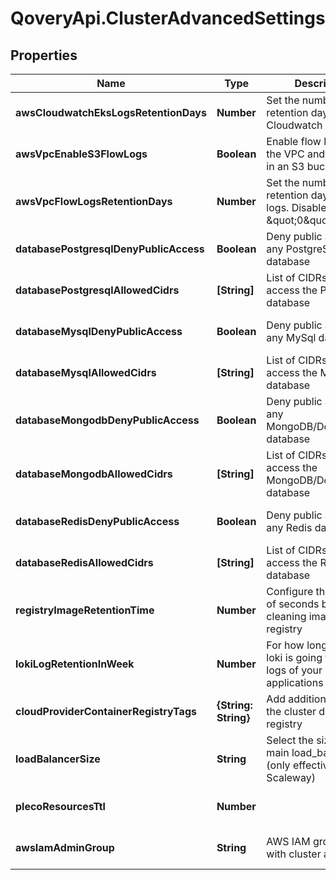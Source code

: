 # QoveryApi.ClusterAdvancedSettings

## Properties

Name | Type | Description | Notes
------------ | ------------- | ------------- | -------------
**awsCloudwatchEksLogsRetentionDays** | **Number** | Set the number of retention days for EKS Cloudwatch logs | [optional] [default to 90]
**awsVpcEnableS3FlowLogs** | **Boolean** | Enable flow logs for on the VPC and store them in an S3 bucket | [optional] [default to false]
**awsVpcFlowLogsRetentionDays** | **Number** | Set the number of retention days for flow logs. Disable with value \&quot;0\&quot; | [optional] [default to 365]
**databasePostgresqlDenyPublicAccess** | **Boolean** | Deny public access to any PostgreSQL database | [optional] [default to false]
**databasePostgresqlAllowedCidrs** | **[String]** | List of CIDRs allowed to access the PostgreSQL database | [optional] 
**databaseMysqlDenyPublicAccess** | **Boolean** | Deny public access to any MySql database | [optional] [default to false]
**databaseMysqlAllowedCidrs** | **[String]** | List of CIDRs allowed to access the MySql database | [optional] 
**databaseMongodbDenyPublicAccess** | **Boolean** | Deny public access to any MongoDB/DocumentDB database | [optional] [default to false]
**databaseMongodbAllowedCidrs** | **[String]** | List of CIDRs allowed to access the MongoDB/DocumentDB database | [optional] 
**databaseRedisDenyPublicAccess** | **Boolean** | Deny public access to any Redis database | [optional] [default to false]
**databaseRedisAllowedCidrs** | **[String]** | List of CIDRs allowed to access the Redis database | [optional] 
**registryImageRetentionTime** | **Number** | Configure the number of seconds before cleaning images in the registry | [optional] [default to 31536000]
**lokiLogRetentionInWeek** | **Number** | For how long in week loki is going to keep logs of your applications | [optional] [default to 12]
**cloudProviderContainerRegistryTags** | **{String: String}** | Add additional tags on the cluster dedicated registry | [optional] 
**loadBalancerSize** | **String** | Select the size of the main load_balancer (only effective for Scaleway) | [optional] [default to &#39;lb-s&#39;]
**plecoResourcesTtl** | **Number** |  | [optional] [default to -1]
**awsIamAdminGroup** | **String** | AWS IAM group name with cluster access | [optional] [default to &#39;Admins&#39;]


